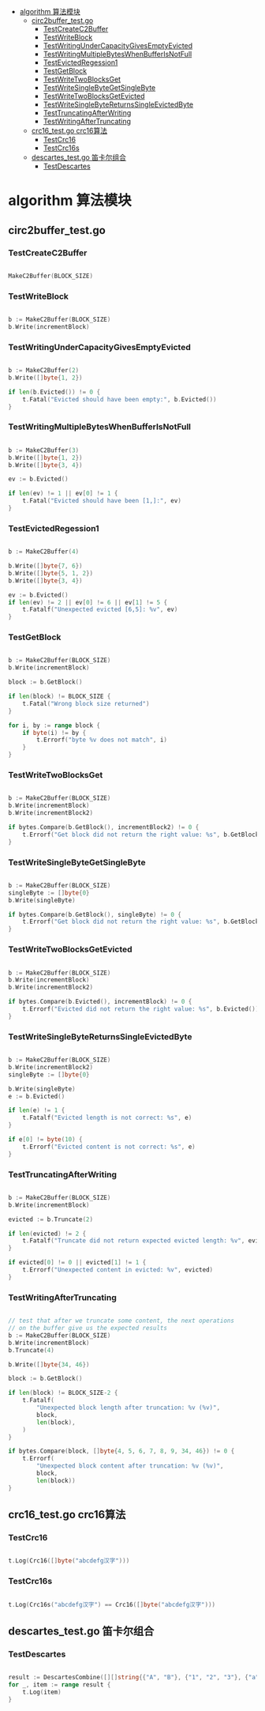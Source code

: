 

<!-- toc -->

- [algorithm 算法模块](#algorithm-%E7%AE%97%E6%B3%95%E6%A8%A1%E5%9D%97)
  * [circ2buffer_test.go](#circ2buffer_testgo)
    + [TestCreateC2Buffer](#testcreatec2buffer)
    + [TestWriteBlock](#testwriteblock)
    + [TestWritingUnderCapacityGivesEmptyEvicted](#testwritingundercapacitygivesemptyevicted)
    + [TestWritingMultipleBytesWhenBufferIsNotFull](#testwritingmultiplebyteswhenbufferisnotfull)
    + [TestEvictedRegession1](#testevictedregession1)
    + [TestGetBlock](#testgetblock)
    + [TestWriteTwoBlocksGet](#testwritetwoblocksget)
    + [TestWriteSingleByteGetSingleByte](#testwritesinglebytegetsinglebyte)
    + [TestWriteTwoBlocksGetEvicted](#testwritetwoblocksgetevicted)
    + [TestWriteSingleByteReturnsSingleEvictedByte](#testwritesinglebytereturnssingleevictedbyte)
    + [TestTruncatingAfterWriting](#testtruncatingafterwriting)
    + [TestWritingAfterTruncating](#testwritingaftertruncating)
  * [crc16_test.go crc16算法](#crc16_testgo-crc16%E7%AE%97%E6%B3%95)
    + [TestCrc16](#testcrc16)
    + [TestCrc16s](#testcrc16s)
  * [descartes_test.go 笛卡尔组合](#descartes_testgo-%E7%AC%9B%E5%8D%A1%E5%B0%94%E7%BB%84%E5%90%88)
    + [TestDescartes](#testdescartes)

<!-- tocstop -->

# algorithm 算法模块
## circ2buffer_test.go
### TestCreateC2Buffer
```go

MakeC2Buffer(BLOCK_SIZE)
```
### TestWriteBlock
```go

b := MakeC2Buffer(BLOCK_SIZE)
b.Write(incrementBlock)
```
### TestWritingUnderCapacityGivesEmptyEvicted
```go

b := MakeC2Buffer(2)
b.Write([]byte{1, 2})

if len(b.Evicted()) != 0 {
	t.Fatal("Evicted should have been empty:", b.Evicted())
}
```
### TestWritingMultipleBytesWhenBufferIsNotFull
```go

b := MakeC2Buffer(3)
b.Write([]byte{1, 2})
b.Write([]byte{3, 4})

ev := b.Evicted()

if len(ev) != 1 || ev[0] != 1 {
	t.Fatal("Evicted should have been [1,]:", ev)
}
```
### TestEvictedRegession1
```go

b := MakeC2Buffer(4)

b.Write([]byte{7, 6})
b.Write([]byte{5, 1, 2})
b.Write([]byte{3, 4})

ev := b.Evicted()
if len(ev) != 2 || ev[0] != 6 || ev[1] != 5 {
	t.Fatalf("Unexpected evicted [6,5]: %v", ev)
}
```
### TestGetBlock
```go

b := MakeC2Buffer(BLOCK_SIZE)
b.Write(incrementBlock)

block := b.GetBlock()

if len(block) != BLOCK_SIZE {
	t.Fatal("Wrong block size returned")
}

for i, by := range block {
	if byte(i) != by {
		t.Errorf("byte %v does not match", i)
	}
}
```
### TestWriteTwoBlocksGet
```go

b := MakeC2Buffer(BLOCK_SIZE)
b.Write(incrementBlock)
b.Write(incrementBlock2)

if bytes.Compare(b.GetBlock(), incrementBlock2) != 0 {
	t.Errorf("Get block did not return the right value: %s", b.GetBlock())
}
```
### TestWriteSingleByteGetSingleByte
```go

b := MakeC2Buffer(BLOCK_SIZE)
singleByte := []byte{0}
b.Write(singleByte)

if bytes.Compare(b.GetBlock(), singleByte) != 0 {
	t.Errorf("Get block did not return the right value: %s", b.GetBlock())
}
```
### TestWriteTwoBlocksGetEvicted
```go

b := MakeC2Buffer(BLOCK_SIZE)
b.Write(incrementBlock)
b.Write(incrementBlock2)

if bytes.Compare(b.Evicted(), incrementBlock) != 0 {
	t.Errorf("Evicted did not return the right value: %s", b.Evicted())
}
```
### TestWriteSingleByteReturnsSingleEvictedByte
```go

b := MakeC2Buffer(BLOCK_SIZE)
b.Write(incrementBlock2)
singleByte := []byte{0}

b.Write(singleByte)
e := b.Evicted()

if len(e) != 1 {
	t.Fatalf("Evicted length is not correct: %s", e)
}

if e[0] != byte(10) {
	t.Errorf("Evicted content is not correct: %s", e)
}
```
### TestTruncatingAfterWriting
```go

b := MakeC2Buffer(BLOCK_SIZE)
b.Write(incrementBlock)

evicted := b.Truncate(2)

if len(evicted) != 2 {
	t.Fatalf("Truncate did not return expected evicted length: %v", evicted)
}

if evicted[0] != 0 || evicted[1] != 1 {
	t.Errorf("Unexpected content in evicted: %v", evicted)
}
```
### TestWritingAfterTruncating
```go

// test that after we truncate some content, the next operations
// on the buffer give us the expected results
b := MakeC2Buffer(BLOCK_SIZE)
b.Write(incrementBlock)
b.Truncate(4)

b.Write([]byte{34, 46})

block := b.GetBlock()

if len(block) != BLOCK_SIZE-2 {
	t.Fatalf(
		"Unexpected block length after truncation: %v (%v)",
		block,
		len(block),
	)
}

if bytes.Compare(block, []byte{4, 5, 6, 7, 8, 9, 34, 46}) != 0 {
	t.Errorf(
		"Unexpected block content after truncation: %v (%v)",
		block,
		len(block))
}
```
## crc16_test.go crc16算法
### TestCrc16
```go

t.Log(Crc16([]byte("abcdefg汉字")))
```
### TestCrc16s
```go

t.Log(Crc16s("abcdefg汉字") == Crc16([]byte("abcdefg汉字")))
```
## descartes_test.go 笛卡尔组合
### TestDescartes
```go

result := DescartesCombine([][]string{{"A", "B"}, {"1", "2", "3"}, {"a", "b", "c", "d"}})
for _, item := range result {
	t.Log(item)
}
```
